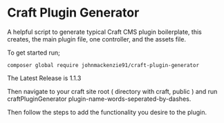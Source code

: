 # Craft Plugin Generator

A helpful script to generate typical Craft CMS plugin boilerplate, this creates, the main plugin file, one controller, and the assets file.

To get started run;

`composer global require johnmackenzie91/craft-plugin-generator`

The Latest Release is 1.1.3

Then navigate to your craft site root ( directory with craft, public ) and run craftPluginGenerator plugin-name-words-seperated-by-dashes.

Then follow the steps to add the functionality you desire to the plugin.

